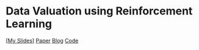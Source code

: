 # Data Valuation using Reinforcement Learning

[[My Slides](https://github.com/onuralg/data-valuation-rl/blob/main/Data%20Valuation%20RL.pdf)]
[Paper](https://arxiv.org/pdf/1909.11671.pdf)
[Blog](https://ai.googleblog.com/2020/10/estimating-impact-of-training-data-with.html)
[Code](https://github.com/google-research/google-research/tree/master/dvrl)





